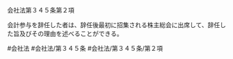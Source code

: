 会社法第３４５条第２項

会計参与を辞任した者は、辞任後最初に招集される株主総会に出席して、辞任した旨及びその理由を述べることができる。

#会社法
#会社法/第３４５条
#会社法/第３４５条/第２項
